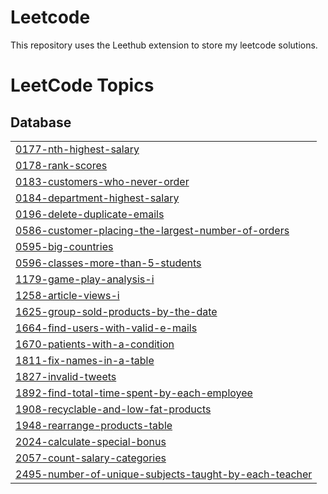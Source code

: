 # Leetcode

This repository uses the Leethub extension to store my leetcode solutions.

<!---LeetCode Topics Start-->
# LeetCode Topics
## Database
|  |
| ------- |
| [0177-nth-highest-salary](https://github.com/LorenzNacilla/Leetcode/tree/master/0177-nth-highest-salary) |
| [0178-rank-scores](https://github.com/LorenzNacilla/Leetcode/tree/master/0178-rank-scores) |
| [0183-customers-who-never-order](https://github.com/LorenzNacilla/Leetcode/tree/master/0183-customers-who-never-order) |
| [0184-department-highest-salary](https://github.com/LorenzNacilla/Leetcode/tree/master/0184-department-highest-salary) |
| [0196-delete-duplicate-emails](https://github.com/LorenzNacilla/Leetcode/tree/master/0196-delete-duplicate-emails) |
| [0586-customer-placing-the-largest-number-of-orders](https://github.com/LorenzNacilla/Leetcode/tree/master/0586-customer-placing-the-largest-number-of-orders) |
| [0595-big-countries](https://github.com/LorenzNacilla/Leetcode/tree/master/0595-big-countries) |
| [0596-classes-more-than-5-students](https://github.com/LorenzNacilla/Leetcode/tree/master/0596-classes-more-than-5-students) |
| [1179-game-play-analysis-i](https://github.com/LorenzNacilla/Leetcode/tree/master/1179-game-play-analysis-i) |
| [1258-article-views-i](https://github.com/LorenzNacilla/Leetcode/tree/master/1258-article-views-i) |
| [1625-group-sold-products-by-the-date](https://github.com/LorenzNacilla/Leetcode/tree/master/1625-group-sold-products-by-the-date) |
| [1664-find-users-with-valid-e-mails](https://github.com/LorenzNacilla/Leetcode/tree/master/1664-find-users-with-valid-e-mails) |
| [1670-patients-with-a-condition](https://github.com/LorenzNacilla/Leetcode/tree/master/1670-patients-with-a-condition) |
| [1811-fix-names-in-a-table](https://github.com/LorenzNacilla/Leetcode/tree/master/1811-fix-names-in-a-table) |
| [1827-invalid-tweets](https://github.com/LorenzNacilla/Leetcode/tree/master/1827-invalid-tweets) |
| [1892-find-total-time-spent-by-each-employee](https://github.com/LorenzNacilla/Leetcode/tree/master/1892-find-total-time-spent-by-each-employee) |
| [1908-recyclable-and-low-fat-products](https://github.com/LorenzNacilla/Leetcode/tree/master/1908-recyclable-and-low-fat-products) |
| [1948-rearrange-products-table](https://github.com/LorenzNacilla/Leetcode/tree/master/1948-rearrange-products-table) |
| [2024-calculate-special-bonus](https://github.com/LorenzNacilla/Leetcode/tree/master/2024-calculate-special-bonus) |
| [2057-count-salary-categories](https://github.com/LorenzNacilla/Leetcode/tree/master/2057-count-salary-categories) |
| [2495-number-of-unique-subjects-taught-by-each-teacher](https://github.com/LorenzNacilla/Leetcode/tree/master/2495-number-of-unique-subjects-taught-by-each-teacher) |
<!---LeetCode Topics End-->
